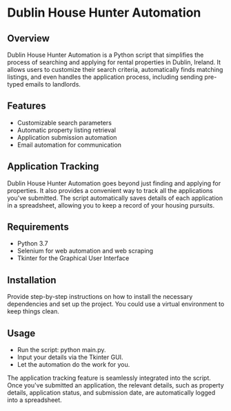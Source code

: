 # Dublin House Hunter Automation

## Overview

Dublin House Hunter Automation is a Python script that simplifies the process of searching and applying for rental properties in Dublin, Ireland. It allows users to customize their search criteria, automatically finds matching listings, and even handles the application process, including sending pre-typed emails to landlords.

## Features

- Customizable search parameters
- Automatic property listing retrieval	
- Application submission automation	
- Email automation for communication

## Application Tracking

Dublin House Hunter Automation goes beyond just finding and applying for properties. It also provides a convenient way to track all the applications you've submitted. The script automatically saves details of each application in a spreadsheet, allowing you to keep a record of your housing pursuits.

## Requirements

- Python 3.7
- Selenium for web automation and web scraping
- Tkinter for the Graphical User Interface


## Installation

Provide step-by-step instructions on how to install the necessary dependencies and set up the project. You could use a virtual environment to keep things clean.

## Usage

- Run the script: python main.py.
- Input your details via the Tkinter GUI.
- Let the automation do the work for you.

The application tracking feature is seamlessly integrated into the script. Once you've submitted an application, the relevant details, such as property details, application status, and submission date, are automatically logged into a spreadsheet.
